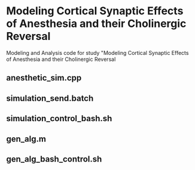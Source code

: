 # Modeling Cortical Synaptic Effects of Anesthesia and their Cholinergic Reversal

Modeling and Analysis code for study "Modeling Cortical Synaptic Effects of Anesthesia and their Cholinergic Reversal

## anesthetic_sim.cpp

## simulation_send.batch

## simulation_control_bash.sh


## gen_alg.m

## gen_alg_bash_control.sh


